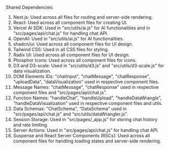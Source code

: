 Shared Dependencies:

1. Next.js: Used across all files for routing and server-side rendering.
2. React: Used across all component files for creating UI.
3. Vercel AI SDK: Used in "src/utils/ai.js" for AI functionalities and in "src/pages/api/chat.js" for handling chat API.
4. OpenAI: Used in "src/utils/ai.js" for AI functionalities.
5. shadcn/ui: Used across all component files for UI design.
6. Tailwind CSS: Used in all CSS files for styling.
7. Radix UI: Used across all component files for UI design.
8. Phosphor Icons: Used across all component files for icons.
9. D3 and D3-scale: Used in "src/utils/d3.js" and "src/utils/d3-scale.js" for data visualization.
10. DOM Elements IDs: "chatInput", "chatMessage", "chatResponse", "uploadData", "dataVisualization" used in respective component files.
11. Message Names: "chatMessage", "chatResponse" used in respective component files and "src/pages/api/chat.js".
12. Function Names: "handleChat", "handleUpload", "handleDataWrangle", "handleDataVisualization" used in respective component files and utils.
13. Data Schemas: "ChatSchema", "DataSchema" used in "src/pages/api/chat.js" and "src/utils/dataWrangler.js".
14. Session Storage: Used in "src/pages/_app.js" for storing chat history and rate limiting.
15. Server Actions: Used in "src/pages/api/chat.js" for handling chat API.
16. Suspense and React Server Components (RSCs): Used across all component files for handling loading states and server-side rendering.